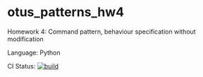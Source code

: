 # otus_patterns_hw4
Homework 4: Command pattern, behaviour specification without modification

Language: Python

CI Status: [![build](https://github.com/mihsamusev/otus_patterns_hw4/actions/workflows/build.yaml/badge.svg)](https://github.com/mihsamusev/otus_patterns_hw3/actions/workflows/build.yaml)
